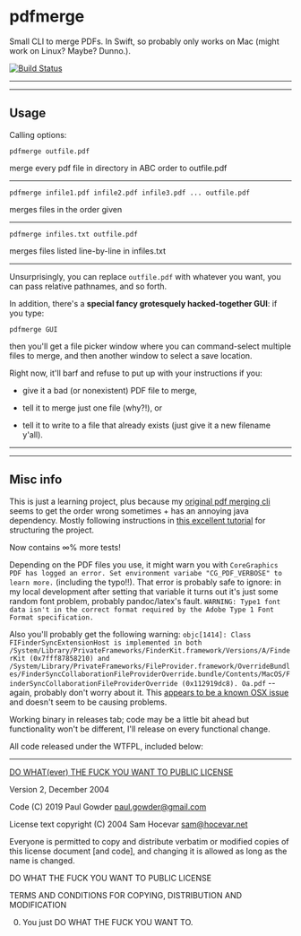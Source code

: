 # pdfmerge

Small CLI to merge PDFs.  In Swift, so probably only works on Mac (might work on Linux?  Maybe?  Dunno.).

[![Build Status](https://travis-ci.com/paultopia/pdfmerge.svg?branch=master)](https://travis-ci.com/paultopia/pdfmerge)

<hr>
<hr>

## Usage

Calling options:

```
pdfmerge outfile.pdf
```

merge every pdf file in directory in ABC order to outfile.pdf

<hr>

```
pdfmerge infile1.pdf infile2.pdf infile3.pdf ... outfile.pdf
```

merges files in the order given

<hr>

```
pdfmerge infiles.txt outfile.pdf
```

merges files listed line-by-line in infiles.txt

<hr>

Unsurprisingly, you can replace `outfile.pdf` with whatever you want, you can pass relative pathnames, and so forth.

In addition, there's a **special fancy grotesquely hacked-together GUI**: if you type: 

```
pdfmerge GUI
```

then you'll get a file picker window where you can command-select multiple files to merge, and then another window to select a save location. 

Right now, it'll barf and refuse to put up with your instructions if you: 

- give it a bad (or nonexistent) PDF file to merge,

- tell it to merge just one file (why?!), or

- tell it to write to a file that already exists (just give it a new filename y'all). 

<hr>

<hr>

## Misc info

This is just a learning project, plus because my [original pdf merging cli](https://github.com/paultopia/mergepdfs) seems to get the order wrong sometimes + has an annoying java dependency. Mostly following instructions in [this excellent tutorial](https://www.swiftbysundell.com/posts/building-a-command-line-tool-using-the-swift-package-manager) for structuring the project. 

Now contains &#8734;% more tests!  

Depending on the PDF files you use, it might warn you with `CoreGraphics PDF has logged an error. Set environment variabe "CG_PDF_VERBOSE" to learn more.` (including the typo!!). That error is probably safe to ignore: in my local development after setting that variable it turns out it's just some random font problem, probably pandoc/latex's fault. `WARNING: Type1 font data isn't in the correct format required by the Adobe Type 1 Font Format specification.`

Also you'll probably get the following warning: `objc[1414]: Class FIFinderSyncExtensionHost is implemented in both /System/Library/PrivateFrameworks/FinderKit.framework/Versions/A/FinderKit (0x7fff87858210) and /System/Library/PrivateFrameworks/FileProvider.framework/OverrideBundles/FinderSyncCollaborationFileProviderOverride.bundle/Contents/MacOS/FinderSyncCollaborationFileProviderOverride (0x112919dc8). Oa.pdf` -- again, probably don't worry about it. This [appears to be a known OSX issue](https://github.com/sqweek/dialog/issues/24) and doesn't seem to be causing problems.

Working binary in releases tab; code may be a little bit ahead but functionality won't be different, I'll release on every functional change.

All code released under the WTFPL, included below:

<hr>

[DO WHAT(ever) THE FUCK YOU WANT TO PUBLIC LICENSE](http://www.wtfpl.net/) 

Version 2, December 2004 

Code (C) 2019 Paul Gowder <paul.gowder@gmail.com>

License text copyright (C) 2004 Sam Hocevar <sam@hocevar.net> 

Everyone is permitted to copy and distribute verbatim or modified 
copies of this license document [and code], and changing it is allowed as long 
as the name is changed. 

DO WHAT THE FUCK YOU WANT TO PUBLIC LICENSE 

TERMS AND CONDITIONS FOR COPYING, DISTRIBUTION AND MODIFICATION 

0. You just DO WHAT THE FUCK YOU WANT TO.
